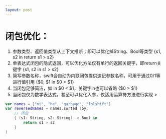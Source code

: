 ```yaml
---
layout: post
---
```


# 闭包优化：
 
1. 参数类型、返回值类型从上下文推断；即可以优化掉String、Bool等类型 {s1, s2 in return s1 > s2}
2. 单表达式闭包的隐式返回，可以优化方法仅有单行的返回关键字，即return关键字 {s1, s2 in s1 > s2}
3. 简写参数名称，swift会自动为内联闭包提供速记参数名称，可用于通过$0/$1等进行值引用 {$0, $1 in $0 > $1}
4. 当闭包足够简洁，如 in $0 < $1，关键字in也可以省略 {$0 > $1}
5. 当闭包仅为数学表达式，甚至可以优化入参，仅适用运算符方法进行实现 >
 
 
 
```swift
var names = ["ni", "he", "garbage", "folshift"]
var reversedNames = names.sorted (by: 
    // 闭包
    { (s1: String, s2: String) -> Bool in
        return s1 > s2
    }
)
```